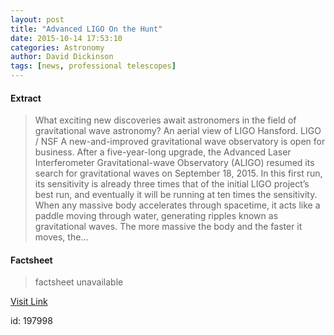 ```yaml
---
layout: post
title: "Advanced LIGO On the Hunt"
date: 2015-10-14 17:53:10
categories: Astronomy
author: David Dickinson
tags: [news, professional telescopes]
---
```



#### Extract
>What exciting new discoveries await astronomers in the field of gravitational wave astronomy? An aerial view of LIGO Hansford. LIGO / NSF A new-and-improved gravitational wave observatory is open for business. After a five-year-long upgrade, the Advanced Laser Interferometer Gravitational-wave Observatory (ALIGO) resumed its search for gravitational waves on September 18, 2015. In this first run, its sensitivity is already three times that of the initial LIGO project’s best run, and eventually it will be running at ten times the sensitivity. When any massive body accelerates through spacetime, it acts like a paddle moving through water, generating ripples known as gravitational waves. The more massive the body and the faster it moves, the...

#### Factsheet
>factsheet unavailable

[Visit Link](http://www.skyandtelescope.com/astronomy-news/advanced-ligo-switches-on-10142015/)

id:  197998


